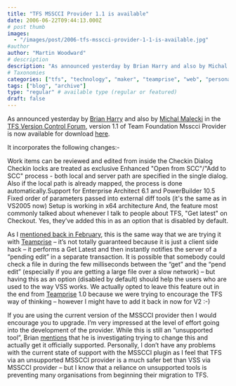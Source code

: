 ```yaml
---
title: "TFS MSSCCI Provider 1.1 is available"
date: 2006-06-22T09:44:13.000Z
# post thumb
images:
  - "/images/post/2006-tfs-msscci-provider-1-1-is-available.jpg"
#author
author: "Martin Woodward"
# description
description: "As announced yesterday by Brian Harry and also by Michal Malecki in the TFS Version Control Forum, version 1."
# Taxonomies
categories: ["tfs", "technology", "maker", "teamprise", "web", "personal"]
tags: ["blog", "archive"]
type: "regular" # available type (regular or featured)
draft: false
---
```

As announced yesterday by [Brian Harry](http://blogs.msdn.com/bharry/archive/2006/06/21/641884.aspx) and also by  [Michal Malecki](http://blogs.msdn.com/michalma/) in the [TFS Version Control Forum](http://forums.microsoft.com/MSDN/ShowPost.aspx?PostID=494881&SiteID=1), version 1.1 of Team Foundation Msscci Provider is now available for download [here](http://www.microsoft.com/downloads/details.aspx?FamilyId=87E1FFBD-A484-4C3A-8776-D560AB1E6198&displaylang=en).

It incorporates the following changes:-

Work items can be reviewed and edited from inside the Checkin Dialog 
Checkin locks are treated as exclusive 
Enhanced "Open from SCC"/"Add to SCC" process - both local and server path are specified in the single dialog. Also if the local path is already mapped, the process is done automatically.Support for Enterprise Architect 6.1 and PowerBuilder 10.5 
Fixed order of parameters passed into external diff tools (it's the same as in VS2005 now) 
Setup is working in x64 architecture 
And, the feature most commonly talked about whenever I talk to people about TFS, "Get latest" on Checkout.  Yes, they’ve added this in as an option that is disabled by default.  

As I [mentioned back in February](http://www.woodwardweb.com/vsts/000179.html), this is the same way that we are trying it with [Teamprise](http://www.teamprise.com/) – it’s not totally guaranteed because it is just a client side hack – it performs a Get Latest and then instantly notifies the server of a “pending edit” in a separate transaction.  It is possible that somebody could check a file in during the few milliseconds between the “get” and the “pend edit” (especially if you are getting a large file over a slow network) – but having this as an option (disabled by default) should help the users who are used to the way VSS works.  We actually opted to leave this feature out in the end from [Teamprise](http://www.teamprise.com/) 1.0 because we were trying to encourage the TFS way of thinking – however I might have to add it back in now for V2 :-)

If you are using the current version of the MSSCCI provider then I would encourage you to upgrade.  I’m very impressed at the level of effort going into the development of the provider.  While this is still an “unsupported tool”, Brian [mentions](http://blogs.msdn.com/bharry/archive/2006/06/21/641884.aspx) that he is investigating trying to change this and actually get it officially supported.  Personally, I don’t have any problems with the current state of support with the MSSCCI plugin as I feel that TFS via an unsupported MSSCCI provider is a much safer bet than VSS via MSSCCI provider – but I know that a reliance on unsupported tools is preventing many organisations from beginning their migration to TFS.